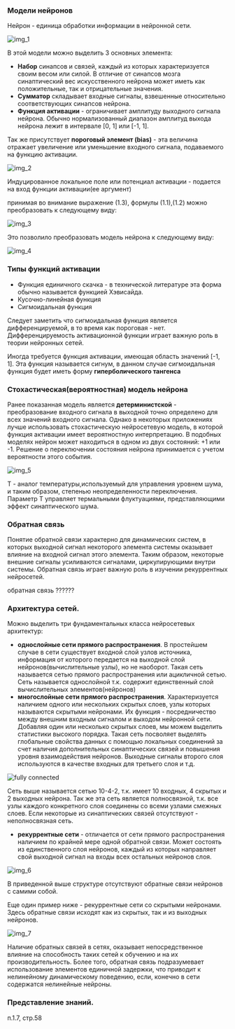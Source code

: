 ### Модели нейронов  
Нейрон - единица обработки информации в нейронной сети.  

![img_1](https://user-images.githubusercontent.com/35499834/40886692-7afb6b64-6745-11e8-9894-c00ff52df06c.png)  

В этой модели можно выделить 3 основных элемента:  
 - **Набор** синапсов и связей, каждый из которых характеризуется своим весом или силой. В отличие от синапсов мозга синаптический вес искусственного нейрона может иметь как положительные, так и отрицательные значения.  
 - **Сумматор** складывает входные сигналы, взвешенные относительно соответствующих синапсов нейрона.  
 - **Функция активации** - ограничивает амплитуду выходного сигнала нейрона. Обычно нормализованный диапазон амплитуд выхода нейрона лежит в интервале [0, 1] или [-1, 1].  

Так же присутствует **пороговый элемент (bias)** - эта величина отражает увеличение или уменьшение входного сигнала, подаваемого на функцию активации.  

![img_2](https://user-images.githubusercontent.com/35499834/40886919-2456455a-6749-11e8-9c4d-ca3da231a687.png)  

Индуцированное локальное поле или потенциал активации - подается на вход функции активации(ее аргумент)

принимая во внимание выражение (1.3), формулы (1.1),(1.2) можно преобразовать к следующему виду:  

![img_3](https://user-images.githubusercontent.com/35499834/40887050-29454fbe-674b-11e8-92f3-f985c6d7206c.png)

Это позволило преобразовать модель нейрона к следующему виду:  

![img_4](https://user-images.githubusercontent.com/35499834/40887065-6075ec28-674b-11e8-976e-bbba68dfb4b7.png)

### Типы функций активации
 * Функция единичного скачка - в технической литературе эта форма обычно называется функцией Хэвисайда.  
 * Кусочно-линейная функция
 * Сигмоидальная функция  

Следует заметить что сигмоидальная функция является дифференцируемой, в то время как пороговая - нет. Дифференцируемость активационной функции играет важную роль в теории нейронных сетей.  

Иногда требуется функция активации, имеющая область значений [-1, 1]. Эта функция называется сигнум, в данном случае сигмоидальная функция будет иметь форму **гиперболического тангенса**  

### Стохастическая(вероятностная) модель нейрона  
Ранее показанная модель является **детерминистской** - преобразование входного сигнала в выходной точно определено для всех значений входного сигнала. Однако в некоторых приложениях лучше использовать стохастическую нейросетевую модель, в которой функция активации имеет вероятностную интерпретацию. В подобных моделях нейрон может находиться  в одном из двух состояний: +1 или -1. Решение о переключении состояния нейрона принимается с учетом вероятности этого события.  

![img_5](https://user-images.githubusercontent.com/35499834/40887837-39ed8488-6757-11e8-8395-6e23d5dec85d.png)

T - аналог температуры,используемый для управления уровнем шума, и таким образом, степенью неопределенности переключения. Параметр Т управляет термальными флуктуациями, представляющими эффект синаптического шума.  

### Обратная связь  
Понятие обратной связи характерно для динамических систем, в которых выходной сигнал некоторого элемента системы оказывает влияние на входной сигнал этого элемента. Таким образом, некоторые внешние сигналы усиливаются сигналами, циркулирующими внутри системы. Обратная связь играет важную роль в изучении рекуррентных нейросетей.  

обратная связь ??????

### Архитектура сетей.  
Можно выделить три фундаментальных класса нейросетевых архитектур:
 - **однослойные сети прямого распространения**. В простейшем случае в сети существует входной слой узлов источника, информация от которого передается на выходной слой нейронов(вычислительные узлы), но не наоборот. Такая сеть называется сетью прямого распространения или ацикличной сетью. Сеть называется однослойной т.к. содержит единственный слой вычислительных элементов(нейронов)
 - **многослойные сети прямого распространения**. Характеризуется наличием одного или нескольких скрытых слоев, узлы которых называются скрытыми нейронами. Их функция - посредничество между внешним входным сигналом и выходом нейронной сети. Добавляя один или несколько скрытых слоев, мы можем выделить статистики высокого порядка. Такая сеть посволяет выделять глобальные свойства данных с помощью локальных соединений за счет наличия дополнительных синаптических связей и повышения уровня взаимодействия нейронов. Выходные сигналы второго слоя используются в качестве входных для третьего слоя и т.д.

![fully connected](https://user-images.githubusercontent.com/35499834/40888578-ff0cf974-6761-11e8-8e23-740a97c80ed8.png)  

Сеть выше называется сетью 10-4-2, т.к. имеет 10 входных, 4 скрытых и 2 выходных нейрона. Так же эта сеть является полносвязной, т.к. все узлы каждого конкретного слоя соединены со всеми узлами смежных слоев. Если некоторые из синаптических связей отсутствуют - неполносвязная сеть.

 - **рекуррентные сети** - отличается от сети прямого распространения наличием по крайней мере одной обратной связи.
 Может состоять из единственного слоя нейронов, каждый из которых направляет свой выходной сигнал на входы всех остальных нейронов слоя.  

 ![img_6](https://user-images.githubusercontent.com/35499834/40888683-67ef829e-6763-11e8-9487-25c6e7c58ae0.png)

В приведенной выше структуре отсутствуют обратные связи нейронов с самими собой.

Еще один пример ниже - рекуррентные сети со скрытыми нейронами. Здесь обратные связи исходят как из скрытых, так и из выходных нейронов.  

![img_7](https://user-images.githubusercontent.com/35499834/40888731-f7af81d6-6763-11e8-9f08-6457f645c6d7.png)  

Наличие обратных связей в сетях, оказывает непосредственное влияние на способность таких сетей к обучению и на их производительность. Более того, обратная связь подразумевает использование элементов единичной задержки, что приводит к нелинейному динамическому поведению, если, конечно в сети содержатся нелинейные нейроны.  

### Представление знаний.  
п.1.7, стр.58  

